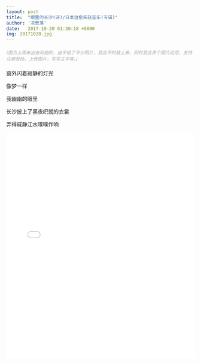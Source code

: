 ```yaml
---
layout: post
title:  "眼里的长沙(诗)/日本治愈系轻音乐(专辑)"
author: '凉葱落'
date:   2017-10-20 01:30:18 +0800
img: 20171020.jpg
---
```

<h5 style="font-size:12px;color:#aaa; font-weight:400;">(图为上周末出去玩拍的，由于拍了不少照片，我会不时放上来，同时我会弄个图片应用，支持注册登陆，上传图片，写写文字等。)</h5>

窗外闪着寂静的灯光<br>

像梦一样<br>

我幽幽的眼里<br>

长沙披上了黑夜织就的衣裳<br>

弄得戚静江水噗噗作响<br>


<iframe frameborder="0" src="//music.163.com/outchain/player?type=1&id=43083&auto=1&height=430" style="width:100%; min-height:600px;"></iframe>
